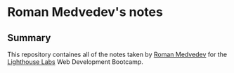 # Roman Medvedev's notes

## Summary

This repository containes all of the notes taken by [Roman Medvedev](https://github.com/RomanMedvedev91/) for the [Lighthouse Labs](https://www.lighthouselabs.ca/en) Web Development Bootcamp.
